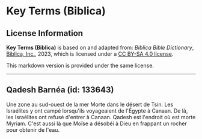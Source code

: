 # Key Terms (Biblica)

## License Information

**Key Terms (Biblica)** is based on and adapted from: _Biblica Bible Dictionary_, [Biblica, Inc.](https://www.biblica.com/), 2023, which is licensed under a [CC BY-SA 4.0 license](https://creativecommons.org/licenses/by-sa/4.0/legalcode.en).

This markdown version is provided under the same license.



--------------------------------

## Qadesh Barnéa (id: 133643)

Une zone au sud\-ouest de la mer Morte dans le désert de Tsin. Les Israélites y ont campé lorsqu'ils voyageaient de l'Égypte à Canaan. De là, les Israélites ont refusé d'entrer à Canaan. Qadesh est l'endroit où est morte Myriam. C'est aussi là que Moïse a désobéi à Dieu en frappant un rocher pour obtenir de l'eau.


